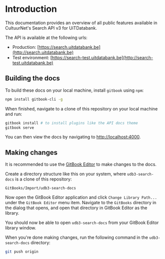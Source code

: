 # Introduction

This documentation provides an overview of all public features available in CultuurNet's Search API v3 for UiTDatabank.

The API is available at the following urls:

* Production: [https://search.uitdatabank.be](http://search.uitdatabank.be)
* Test environment: [https://search-test.uitdatabank.be](http://search-test.uitdatabank.be)

## Building the docs

To build these docs on your local machine, install `gitbook` using `npm`:

```bash
npm install gitbook-cli -g
```

When finished, navigate to a clone of this repository on your local machine and run:

```bash
gitbook install # to install plugins like the API docs theme
gitbook serve
```

You can then view the docs by navigating to [http://localhost:4000](http://localhost:4000).

## Making changes

It is recommended to use the [GitBook Editor](https://www.gitbook.com/editor) to make changes to the docs.

Create a directory structure like this on your system, where `udb3-search-docs` is a clone of this repository:

```
GitBooks/Import/udb3-search-docs 
```

Now open the GitBook Editor application and click `Change Library Path...` under the `GitBook Editor` menu item. Navigate to the `GitBooks` directory in the dialog that opens, and open that directory in GitBook Editor as the library.

You should now be able to open `udb3-search-docs` from your GitBook Editor library window.

When you're done making changes, run the following command in the `udb3-search-docs` directory:

```bash
git push origin
```



